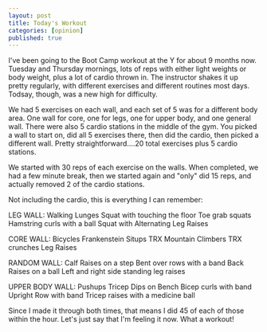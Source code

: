 ```yaml
---
layout: post
title: Today's Workout
categories: [opinion]
published: true
---
```


I've been going to the Boot Camp workout at the Y for about 9 months now.   Tuesday and Thursday mornings, lots of reps with either light weights or body weight, plus a lot of cardio thrown in.  The instructor shakes it up pretty regularly, with different exercises and different routines most days.   Todsay, though, was a new high for difficulty.

We had 5 exercises on each wall, and each set of 5 was for a different body area.   One wall for core, one for legs, one for upper body, and one general wall.   There were also 5 cardio stations in the middle of the gym.   You picked a wall to start on, did all 5 exercises there, then did the cardio, then picked a different wall.   Pretty straightforward....20 total exercises plus 5 cardio stations.

We started with 30 reps of each exercise on the walls.   When completed, we had a few minute break, then we started again and "only" did 15 reps, and actually removed 2 of the cardio stations.

Not including the cardio, this is everything I can remember:

LEG WALL:
Walking Lunges
Squat with touching the floor
Toe grab squats
Hamstring curls with a ball
Squat with Alternating Leg Raises

CORE WALL:
Bicycles
Frankenstein Situps
TRX Mountain Climbers
TRX crunches
Leg Raises

RANDOM WALL:
Calf Raises on a step
Bent over rows with a band
Back Raises on a ball
Left and right side standing leg raises

UPPER BODY WALL:
Pushups
Tricep Dips on Bench
Bicep curls with band
Upright Row with band
Tricep raises with a medicine ball

Since I made it through both times, that means I did 45 of each of those within the hour.   Let's just say that I'm feeling it now.  What a workout!